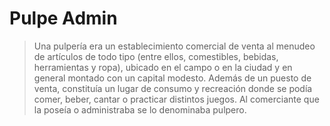 # Pulpe Admin

> Una pulpería era un establecimiento comercial de venta al menudeo de artículos de todo tipo (entre ellos, comestibles, bebidas, herramientas y ropa), ubicado en el campo o en la ciudad y en general montado con un capital modesto. Además de un puesto de venta, constituía un lugar de consumo y recreación donde se podía comer, beber, cantar o practicar distintos juegos. Al comerciante que la poseía o administraba se lo denominaba pulpero.
